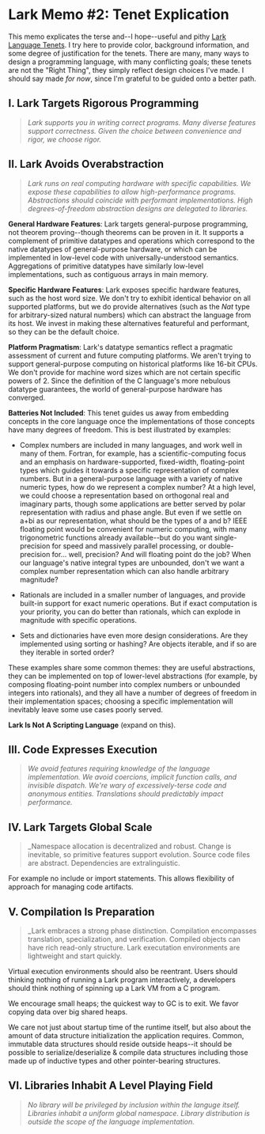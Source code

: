 Lark Memo #2: Tenet Explication
===============================

This memo explicates the terse and--I hope--useful and pithy
[Lark Language Tenets](https://github.com/mptz/lark-memos/blob/master/memos/memo-1.md).
I try here to provide color, background information, and some degree of
justification for the tenets.  There are many, many ways to design a
programming language, with many conflicting goals; these tenets are not
the "Right Thing", they simply reflect design choices I've made.  I should
say made *for now*, since I'm grateful to be guided onto a better path.

I. Lark Targets Rigorous Programming
------------------------------------

> _Lark supports you in writing correct programs.
> Many diverse features support correctness.
> Given the choice between convenience and rigor, we choose rigor._

II. Lark Avoids Overabstraction
-------------------------------

> _Lark runs on real computing hardware with specific capabilities.
> We expose these capabilities to allow high-performance programs.
> Abstractions should coincide with performant implementations.
> High degrees-of-freedom abstraction designs are delegated to libraries._

__General Hardware Features__: Lark targets general-purpose programming,
not theorem proving--though theorems can be proven in it.  It supports a
complement of primitive datatypes and operations which correspond to the
native datatypes of general-purpose hardware, or which can be implemented
in low-level code with universally-understood semantics.  Aggregations of
primitive datatypes have similarly low-level implementations, such as
contiguous arrays in main memory.

__Specific Hardware Features__: Lark exposes specific hardware features,
such as the host word size.  We don't try to exhibit identical behavior on
all supported platforms, but we do provide alternatives (such as the *Nat*
type for arbitrary-sized natural numbers) which can abstract the language
from its host.  We invest in making these alternatives featureful and
performant, so they can be the default choice.

__Platform Pragmatism__: Lark's datatype semantics reflect a pragmatic
assessment of current and future computing platforms.  We aren't trying
to support general-purpose computing on historical platforms like
16-bit CPUs.  We don't provide for machine word sizes which are not
certain specific powers of 2.  Since the definition of the C language's
more nebulous datatype guarantees, the world of general-purpose hardware
has converged.

__Batteries Not Included__: This tenet guides us away from embedding
concepts in the core language once the implementations of those concepts
have many degrees of freedom.  This is best illustrated by examples:

* Complex numbers are included in many languages, and work well in many
  of them.  Fortran, for example, has a scientific-computing focus and an
  emphasis on hardware-supported, fixed-width, floating-point types which
  guides it towards a specific representation of complex numbers.  But in
  a general-purpose language with a variety of native numeric types, how
  do we represent a complex number?  At a high level, we could choose a
  representation based on orthogonal real and imaginary parts, though some
  applications are better served by polar representation with radius and
  phase angle.  But even if we settle on a+bi as our representation, what
  should be the types of a and b?  IEEE floating point would be convenient
  for numeric computing, with many trigonometric functions already
  available--but do you want single-precision for speed and massively
  parallel processing, or double-precision for... well, precision?  And
  will floating point do the job?  When our language's native integral
  types are unbounded, don't we want a complex number representation which
  can also handle arbitrary magnitude?

* Rationals are included in a smaller number of languages, and provide
  built-in support for exact numeric operations.  But if exact computation
  is your priority, you can do better than rationals, which can explode in
  magnitude with specific operations.

* Sets and dictionaries have even more design considerations.  Are they
  implemented using sorting or hashing?  Are objects iterable, and if so
  are they iterable in sorted order?

These examples share some common themes: they are useful abstractions,
they can be implemented on top of lower-level abstractions (for example,
by composing floating-point number into complex numbers or unbounded
integers into rationals), and they all have a number of degrees of freedom
in their implementation spaces; choosing a specific implementation will
inevitably leave some use cases poorly served.

__Lark Is Not A Scripting Language__ (expand on this).

## III. Code Expresses Execution

> _We avoid features requiring knowledge of the language implementation.
> We avoid coercions, implicit function calls, and invisible dispatch.
> We're wary of excessively-terse code and anonymous entities.
> Translations should predictably impact performance._

## IV. Lark Targets Global Scale

> _Namespace allocation is decentralized and robust.
> Change is inevitable, so primitive features support evolution.
> Source code files are abstract.
> Dependencies are extralinguistic.

For example no include or import statements.  This allows flexibility
of approach for managing code artifacts.

## V. Compilation Is Preparation

> _Lark embraces a strong phase distinction.
> Compilation encompasses translation, specialization, and verification.
> Compiled objects can have rich read-only structure.
> Lark executation environments are lightweight and start quickly.

Virtual execution environments should also be reentrant.  Users should
thinking nothing of running a Lark program interactively, a developers
should think nothing of spinning up a Lark VM from a C program.

We encourage small heaps; the quickest way to GC is to exit.  We favor
copying data over big shared heaps.

We care not just about startup time of the runtime itself, but also
about the amount of data structure initialization the application requires.
Common, immutable data structures should reside outside heaps--it should
be possible to serialize/deserialize & compile data structures including
those made up of inductive types and other pointer-bearing structures.

## VI. Libraries Inhabit A Level Playing Field

> _No library will be privileged by inclusion within the languge itself.
> Libraries inhabit a uniform global namespace.
> Library distribution is outside the scope of the language implementation._

